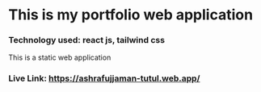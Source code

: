 # This is my portfolio web application
### Technology used: react js, tailwind css
This is a static web application
### Live Link: https://ashrafujjaman-tutul.web.app/